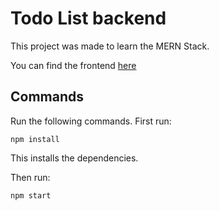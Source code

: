 # Todo List backend

This project was made to learn the MERN Stack.

You can find the frontend [here](https://github.com/gamesfreak26/todo-list-mern-client)

## Commands

Run the following commands. First run:

`npm install`

This installs the dependencies.

Then run:

`npm start`
